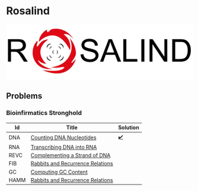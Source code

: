 # Rosalind

![rosalind logo](/assets/rosalind-cover.jpg)

## Problems

### Bioinfirmatics Stronghold

| Id   | Title                                                                   | Solution                                |
| ---- | ----------------------------------------------------------------------- | --------------------------------------- |
| DNA  | [Counting DNA Nucleotides](https://rosalind.info/problems/dna/)         | [✔️](/src/rosalind/problems/dna/mod.rs) |
| RNA  | [Transcribing DNA into RNA](https://rosalind.info/problems/rna/)        |                                         |
| REVC | [Complementing a Strand of DNA](https://rosalind.info/problems/revc/)   |                                         |
| FIB  | [Rabbits and Recurrence Relations](https://rosalind.info/problems/fib/) |                                         |
| GC   | [Computing GC Content](https://rosalind.info/problems/gc/)              |                                         |
| HAMM | [Rabbits and Recurrence Relations](https://rosalind.info/problems/fib/) |                                         |
